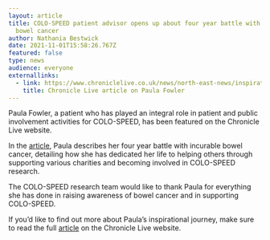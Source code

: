 ```yaml
---
layout: article
title: COLO-SPEED patient advisor opens up about four year battle with incurable
  bowel cancer
author: Nathania Bestwick
date: 2021-11-01T15:58:26.767Z
featured: false
type: news
audience: everyone
externallinks:
  - link: https://www.chroniclelive.co.uk/news/north-east-news/inspirational-east-boldon-mum-two-21884282
    title: Chronicle Live article on Paula Fowler
---
```

Paula Fowler, a patient who has played an integral role in patient and public involvement activities for COLO-SPEED, has been featured on the Chronicle Live website.

In the [article](https://www.chroniclelive.co.uk/news/north-east-news/inspirational-east-boldon-mum-two-21884282), Paula describes her four year battle with incurable bowel cancer, detailing how she has dedicated her life to helping others through supporting various charities and becoming involved in COLO-SPEED research.

The COLO-SPEED research team would like to thank Paula for everything she has done in raising awareness of bowel cancer and in supporting COLO-SPEED.

If you’d like to find out more about Paula’s inspirational journey, make sure to read the full [article](https://www.chroniclelive.co.uk/news/north-east-news/inspirational-east-boldon-mum-two-21884282) on the Chronicle Live website.